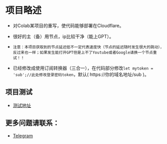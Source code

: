 #  项目略述
* 对Colab某项目的重写，使代码能够部署在Cloudflare。
* 很好的主（备）用节点，ip比较干净（能上GPT）。
* `注意：本项目获取到的节点延迟低不一定代表速度快（节点的延迟随时发生很大的跳动），反过来也一样；如果发生能打开GPT但是上不了Youtube或者Google请换一个节点重试！！`

* 已经修改成使用订阅转换器（三合一），在代码部分修改`let mytoken = 'sub';//此处修改登录密码token`，默认( https://你的域名地址/sub )。

##  项目测试
* [测试地址](https://colad.xyhk.us.kg)

##  更多问题请联系：
* [Telegram](https://t.me/Alexandre_Kojeve)
